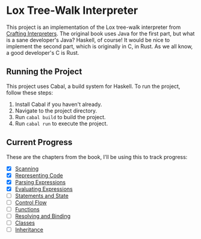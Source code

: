 # Lox Tree-Walk Interpreter

This project is an implementation of the Lox tree-walk interpreter from [Crafting Interpreters](https://craftinginterpreters.com/). The original book uses Java for the first part, but what is a sane developer's Java? Haskell, of course! It would be nice to implement the second part, which is originally in C, in Rust. As we all know, a good developer's C is Rust.

## Running the Project

This project uses Cabal, a build system for Haskell. To run the project, follow these steps:

1. Install Cabal if you haven't already.
2. Navigate to the project directory.
3. Run `cabal build` to build the project.
4. Run `cabal run` to execute the project.

## Current Progress
These are the chapters from the book, I'll be using this to track progress:

- [x] [Scanning](https://craftinginterpreters.com/scanning.html)
- [x] [Representing Code](https://craftinginterpreters.com/representing-code.html)
- [x] [Parsing Expressions](https://craftinginterpreters.com/parsing-expressions.html)
- [x] [Evaluating Expressions](https://craftinginterpreters.com/evaluating-expressions.html)
- [ ] [Statements and State](https://craftinginterpreters.com/statements-and-state.html)
- [ ] [Control Flow](https://craftinginterpreters.com/control-flow.html)
- [ ] [Functions](https://craftinginterpreters.com/functions.html)
- [ ] [Resolving and Binding](https://craftinginterpreters.com/resolving-and-binding.html)
- [ ] [Classes](https://craftinginterpreters.com/classes.html)
- [ ] [Inheritance](https://craftinginterpreters.com/inheritance.html)
